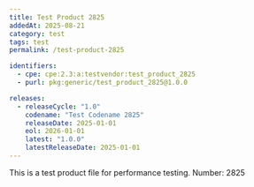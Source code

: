 ```yaml
---
title: Test Product 2825
addedAt: 2025-08-21
category: test
tags: test
permalink: /test-product-2825

identifiers:
  - cpe: cpe:2.3:a:testvendor:test_product_2825
  - purl: pkg:generic/test_product_2825@1.0.0

releases:
  - releaseCycle: "1.0"
    codename: "Test Codename 2825"
    releaseDate: 2025-01-01
    eol: 2026-01-01
    latest: "1.0.0"
    latestReleaseDate: 2025-01-01
---
```


This is a test product file for performance testing. Number: 2825
